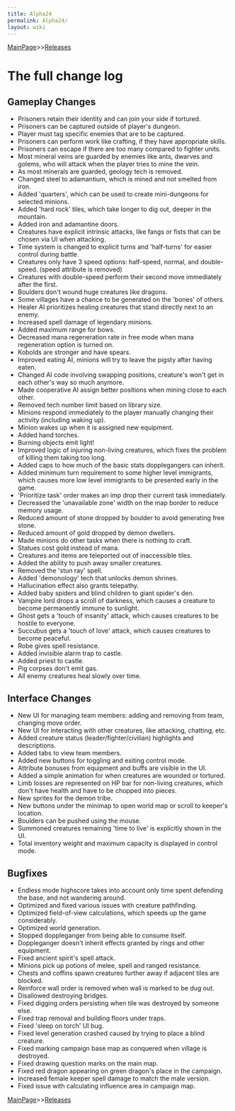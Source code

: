 ```yaml
---
title: Alpha24
permalink: Alpha24/
layout: wiki
---
```


[MainPage](/keeperrl_wiki/ "wikilink")>>[Releases](/keeperrl_wiki/Releases "wikilink")

The full change log
===================

Gameplay Changes
----------------


-   Prisoners retain their identity and can join your side if tortured.
-   Prisoners can be captured outside of player's dungeon.
-   Player must tag specific enemies that are to be captured.
-   Prisoners can perform work like crafting, if they have appropriate
    skills.
-   Prisoners can escape if there are too many compared to fighter
    units.
-   Most mineral veins are guarded by enemies like ants, dwarves and
    golems, who will attack when the player tries to mine the vein.
-   As most minerals are guarded, geology tech is removed.
-   Changed steel to adamantium, which is mined and not smelted from
    iron.
-   Added 'quarters', which can be used to create mini-dungeons for
    selected minions.
-   Added 'hard rock' tiles, which take longer to dig out, deeper in the
    mountain.
-   Added iron and adamantine doors.
-   Creatures have explicit intrinsic attacks, like fangs or fists that
    can be chosen via UI when attacking.
-   Time system is changed to explicit turns and 'half-turns' for easier
    control during battle.
-   Creatures only have 3 speed options: half-speed, normal, and
    double-speed. (speed attribute is removed)
-   Creatures with double-speed perform their second move immediately
    after the first.
-   Boulders don't wound huge creatures like dragons.
-   Some villages have a chance to be generated on the 'bones' of
    others.
-   Healer AI prioritizes healing creatures that stand directly next to
    an enemy.
-   Increased spell damage of legendary minions.
-   Added maximum range for bows.
-   Decreased mana regeneration rate in free mode when mana regeneration
    option is turned on.
-   Kobolds are stronger and have spears.
-   Improved eating AI, minions will try to leave the pigsty after
    having eaten.
-   Changed AI code involving swapping positions, creature's won't get
    in each other's way so much anymore.
-   Made cooperative AI assign better positions when mining close to
    each other.
-   Removed tech number limit based on library size.
-   Minions respond immediately to the player manually changing their
    activity (including waking up).
-   Minion wakes up when it is assigned new equipment.
-   Added hand torches.
-   Burning objects emit light!
-   Improved logic of injuring non-living creatures, which fixes the
    problem of killing them taking too long.
-   Added caps to how much of the basic stats dopplegangers can inherit.
-   Added minimum turn requirement to some higher level immigrants,
    which causes more low level immigrants to be presented early in the
    game.
-   'Prioritize task' order makes an imp drop their current task
    immediately.
-   Decreased the 'unavailable zone' width on the map border to reduce
    memory usage.
-   Reduced amount of stone dropped by boulder to avoid generating free
    stone.
-   Reduced amount of gold dropped by demon dwellers.
-   Made minions do other tasks when there is nothing to craft.
-   Statues cost gold instead of mana.
-   Creatures and items are teleported out of inaccessible tiles.
-   Added the ability to push away smaller creatures.
-   Removed the 'stun ray' spell.
-   Added 'demonology' tech that unlocks demon shrines.
-   Hallucination effect also grants telepathy.
-   Added baby spiders and blind children to giant spider's den.
-   Vampire lord drops a scroll of darkness, which causes a creature to
    become permanently immune to sunlight.
-   Ghost gets a 'touch of insanity' attack, which causes creatures to
    be hostile to everyone.
-   Succubus gets a 'touch of love' attack, which causes creatures to
    become peaceful.
-   Robe gives spell resistance.
-   Added invisible alarm trap to castle.
-   Added priest to castle.
-   Pig corpses don't emit gas.
-   All enemy creatures heal slowly over time.

Interface Changes
-----------------

-   New UI for managing team members: adding and removing from team,
    changing move order.
-   New UI for interacting with other creatures, like attacking,
    chatting, etc.
-   Added creature status (leader/fighter/civilian) highlights and
    descriptions.
-   Added tabs to view team members.
-   Added new buttons for toggling and exiting control mode.
-   Attribute bonuses from equipment and buffs are visible in the UI.
-   Added a simple animation for when creatures are wounded or tortured.
-   Limb losses are represented on HP bar for non-living creatures,
    which don't have health and have to be chopped into pieces.
-   New sprites for the demon tribe.
-   New buttons under the minimap to open world map or scroll to
    keeper's location.
-   Boulders can be pushed using the mouse.
-   Summoned creatures remaining 'time to live' is explicitly shown in
    the UI.
-   Total inventory weight and maximum capacity is displayed in control
    mode.

Bugfixes
--------

-   Endless mode highscore takes into account only time spent defending
    the base, and not wandering around.
-   Optimized and fixed various issues with creature pathfinding.
-   Optimized field-of-view calculations, which speeds up the game
    considerably.
-   Optimized world generation.
-   Stopped doppleganger from being able to consume itself.
-   Doppleganger doesn't inherit effects granted by rings and other
    equipment.
-   Fixed ancient spirit's spell attack.
-   Minions pick up potions of melee, spell and ranged resistance.
-   Chests and coffins spawn creatures further away if adjacent tiles
    are blocked.
-   Reinforce wall order is removed when wall is marked to be dug out.
-   Disallowed destroying bridges.
-   Fixed digging orders persisting when tile was destroyed by someone
    else.
-   Fixed trap removal and building floors under traps.
-   Fixed 'sleep on torch' UI bug.
-   Fixed level generation crashed caused by trying to place a blind
    creature.
-   Fixed marking campaign base map as conquered when village is
    destroyed.
-   Fixed drawing question marks on the main map.
-   Fixed red dragon appearing on green dragon's place in the campaign.
-   Increased female keeper spell damage to match the male version.
-   Fixed issue with calculating influence area in campaign map.

[MainPage](/keeperrl_wiki/ "wikilink")>>[Releases](/keeperrl_wiki/Releases "wikilink")

